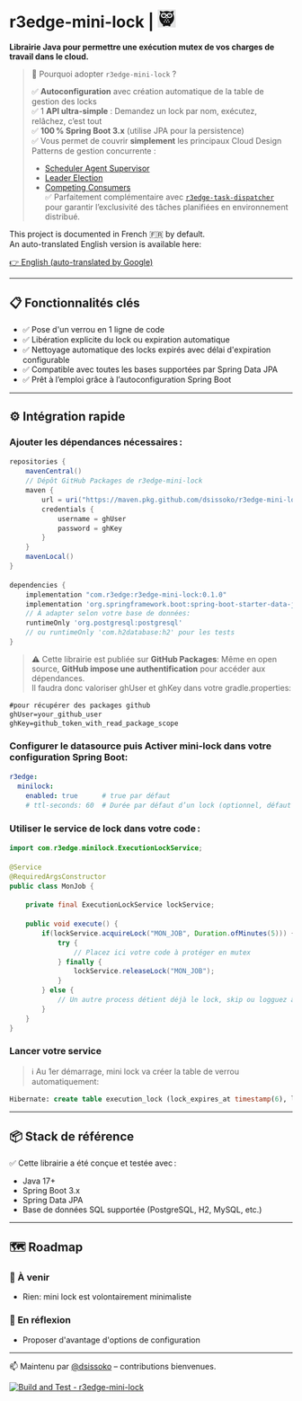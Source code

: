 # r3edge-mini-lock | ![Logo](logo_ds.png)

**Librairie Java pour permettre une exécution mutex de vos charges de travail dans le cloud.**

> 🚀 Pourquoi adopter `r3edge-mini-lock` ?
> 
> ✅ **Autoconfiguration** avec création automatique de la table de gestion des locks  
> ✅ 1 **API ultra-simple** : Demandez un lock par nom, exécutez, relâchez, c’est tout  
> ✅ **100 % Spring Boot 3.x** (utilise JPA pour la persistence)   
> ✅ Vous permet de couvrir **simplement** les principaux Cloud Design Patterns de gestion concurrente :
>  - [Scheduler Agent Supervisor](https://learn.microsoft.com/en-us/azure/architecture/patterns/scheduler-agent-supervisor)
>  - [Leader Election](https://learn.microsoft.com/en-us/azure/architecture/patterns/leader-election)
>  - [Competing Consumers](https://learn.microsoft.com/en-us/azure/architecture/patterns/competing-consumers)  
> ✅ Parfaitement complémentaire avec [`r3edge-task-dispatcher`](https://github.com/dsissoko/r3edge-task-dispatcher) pour garantir l’exclusivité des tâches planifiées en environnement distribué. 

This project is documented in French 🇫🇷 by default.  
An auto-translated English version is available here:

[👉 English (auto-translated by Google)](https://translate.google.com/translate?sl=auto&tl=en&u=https://github.com/dsissoko/r3edge-mini-lock)

---

## 📋 Fonctionnalités clés

- ✅ Pose d'un verrou en 1 ligne de code
- ✅ Libération explicite du lock ou expiration automatique  
- ✅ Nettoyage automatique des locks expirés avec délai d'expiration configurable  
- ✅ Compatible avec toutes les bases supportées par Spring Data JPA  
- ✅ Prêt à l’emploi grâce à l’autoconfiguration Spring Boot  

---

## ⚙️ Intégration rapide

### Ajouter les dépendances nécessaires :

```groovy
repositories {
    mavenCentral()
    // Dépôt GitHub Packages de r3edge-mini-lock
    maven {
        url = uri("https://maven.pkg.github.com/dsissoko/r3edge-mini-lock")
        credentials {
            username = ghUser
            password = ghKey
        }
    }
    mavenLocal()
}

dependencies {
    implementation "com.r3edge:r3edge-mini-lock:0.1.0"
    implementation 'org.springframework.boot:spring-boot-starter-data-jpa'
    // À adapter selon votre base de données:
    runtimeOnly 'org.postgresql:postgresql'
    // ou runtimeOnly 'com.h2database:h2' pour les tests
}
```

> ⚠️ Cette librairie est publiée sur **GitHub Packages**: Même en open source, **GitHub impose une authentification** pour accéder aux dépendances.  
> Il faudra donc valoriser ghUser et ghKey dans votre gradle.properties:

```properties
#pour récupérer des packages github 
ghUser=your_github_user
ghKey=github_token_with_read_package_scope
```

### Configurer le **datasource** puis Activer mini-lock dans votre configuration Spring Boot:

```yaml
r3edge:
  minilock:
    enabled: true      # true par défaut
    # ttl-seconds: 60  # Durée par défaut d’un lock (optionnel, défaut : 60s)
```

### Utiliser le service de lock dans votre code :

```java
import com.r3edge.minilock.ExecutionLockService;

@Service
@RequiredArgsConstructor
public class MonJob {

    private final ExecutionLockService lockService;

    public void execute() {
        if(lockService.acquireLock("MON_JOB", Duration.ofMinutes(5))) {
            try {
                // Placez ici votre code à protéger en mutex
            } finally {
                lockService.releaseLock("MON_JOB");
            }
        } else {
            // Un autre process détient déjà le lock, skip ou logguez à votre convenance
        }
    }
}
```

### Lancer votre service

> ℹ️ Au 1er démarrage, mini lock va créer la table de verrou automatiquement:

```sql
Hibernate: create table execution_lock (lock_expires_at timestamp(6), locked_at timestamp(6), updated_at timestamp(6), lock_detail varchar(50) check (lock_detail in ('NORMAL_RELEASE','TIMEOUT_EXPIRED','FORCE_RELEASE_BY_ADMIN','SYSTEM_SHUTDOWN','ERROR_DURING_PROCESS')), locked_by varchar(255), resource varchar(255) not null, status varchar(255) check (status in ('LOCKED','RELEASED')), primary key (resource))
``` 

---

## 📦 Stack de référence

✅ Cette librairie a été conçue et testée avec :

- Java 17+
- Spring Boot 3.x
- Spring Data JPA
- Base de données SQL supportée (PostgreSQL, H2, MySQL, etc.)

---

## 🗺️ Roadmap

### 🔧 À venir
- Rien: mini lock est volontairement minimaliste

### 🧠 En réflexion
- Proposer d'avantage d'options de configuration

---

📫 Maintenu par [@dsissoko](https://github.com/dsissoko) – contributions bienvenues.

[![Build and Test - r3edge-mini-lock](https://github.com/dsissoko/r3edge-mini-lock/actions/workflows/cicd_code.yml/badge.svg)](https://github.com/dsissoko/r3edge-mini-lock/actions/workflows/cicd_code.yml)

